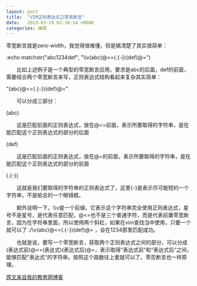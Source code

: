 ```yaml
---
layout: post
title:  "VIM正则表达式之零宽断言"
date:   2013-03-19 02:30:14 +0800
categories: 编程
---
```


零宽断言就是zero-width，我觉得很难懂，但是搞清楚了其实很简单：

:echo matchstr("abc1234def", "\\\\v(abc)@<=(.{-})(def)@=") 

　　比如上述例子是一个典型的零宽断言应用，要求是abc的后面，def的前面，需要结合两个零宽断言来写，正则表达式结构看起来复杂其实简单：
 <!-- more -->

"(abc)@<=(.{-})(def)@="

　　可以分成三部分：

(abc)

　　这是匹配前面的正则表达式，放在@<=前面，表示所要取得的字符串，是在能匹配这个正则表达式的部分的后面

(def) 

　　这是匹配后面的正则表达式，放在@=的前面，表示所要取得的字符串，是在能匹配这个正则表达式的部分的前面

(.{-}) 

　　这就是我们要取得的字符串的正则表达式了，这里{-}是表示尽可能短的一个字符串，不是蛤总的一个眼镜框。

　　额外说明一下，\\\\v是一个前缀，它表示这个字符串完全使用正则表达式，星号不是星号，是代表任意匹配，@<=也不是三个普通字符，而是代表前置零宽断言，因为在字符串里面，所以使用两个斜杠，如果在vim查找当中使用，只要一个就可以了 :/\\v(abc)@<=(.{-})(def)@= ，会在1234那里匹配成功。

　　也就是说，要写一个零宽断言，获取两个正则表达式之间的部分，可以分成 (表达式前)@<=(表达式)(表达式后)@=，表示取得“表达式前”和“表达式后”之间，能够匹配"表达式“的字符串。按照这个路数往上套就可以了。零否断言也一样原理。

[原文来自我的教育网博客][原文来自我的教育网博客]

[原文来自我的教育网博客]:http://teacher.edu.cn/pc/article/201303/578901.html
